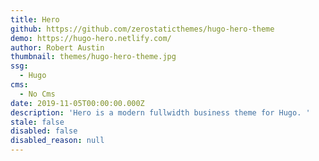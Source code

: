 ```yaml
---
title: Hero
github: https://github.com/zerostaticthemes/hugo-hero-theme
demo: https://hugo-hero.netlify.com/
author: Robert Austin
thumbnail: themes/hugo-hero-theme.jpg
ssg:
  - Hugo
cms:
  - No Cms
date: 2019-11-05T00:00:00.000Z
description: 'Hero is a modern fullwidth business theme for Hugo. '
stale: false
disabled: false
disabled_reason: null
---
```

